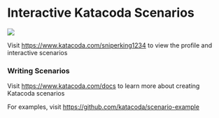 # Interactive Katacoda Scenarios

[![](http://shields.katacoda.com/katacoda/sniperking1234/count.svg)](https://www.katacoda.com/sniperking1234 "Get your profile on Katacoda.com")

Visit https://www.katacoda.com/sniperking1234 to view the profile and interactive scenarios

### Writing Scenarios
Visit https://www.katacoda.com/docs to learn more about creating Katacoda scenarios

For examples, visit https://github.com/katacoda/scenario-example
